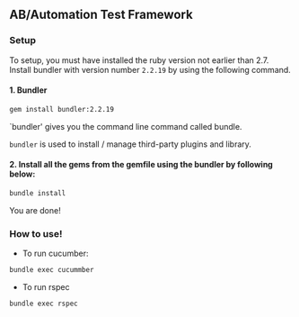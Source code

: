## AB/Automation Test Framework

### Setup

To setup, you must have installed the ruby version not earlier than 2.7. 
Install bundler with version number `2.2.19` by using the following command.

#### 1. Bundler
```bash
gem install bundler:2.2.19
```

`bundler' gives you the command line command called bundle. 

`bundler` is used to install / manage third-party plugins and library.

#### 2. Install all the gems from the gemfile using the bundler by following below:

```bash
bundle install
```

You are done!

### How to use!

* To run cucumber:

```bash
bundle exec cucummber
```

* To run rspec

```bash
bundle exec rspec
``` 

